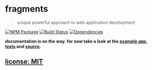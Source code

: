 # fragments

> unique powerful approach to web application development

[![NPM Package](https://img.shields.io/npm/v/fragments.svg?style=flat)](https://www.npmjs.org/package/fragments)
[![Build Status](https://travis-ci.org/snd/fragments.svg?branch=master)](https://travis-ci.org/snd/fragments/branches)
[![Dependencies](https://david-dm.org/snd/fragments.svg)](https://david-dm.org/snd/fragments)

**documentation is on the way. for now take a look at the [example app](/example),
[tests](/test) and [source](/src).**

## [license: MIT](LICENSE)
